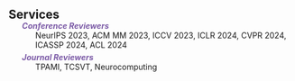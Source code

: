 <h2 id="Services" style="margin: 8px 0px -15px;">Services</h2>

<div class="publications">
<ol class="bibliography">

<div class="periodical"><strong><i style="color:#7b5aa6">Conference Reviewers</i></strong>

<ul style="margin:0 0 5px;">
  NeurIPS 2023,  ACM MM 2023,  ICCV 2023,  ICLR 2024,  CVPR 2024,  ICASSP 2024, ACL 2024
</ul>


<div class="periodical"><strong><i style="color:#7b5aa6">Journal Reviewers</i></strong>
  
<ul style="margin:0 0 5px;">
  TPAMI, TCSVT, Neurocomputing
</ul>
